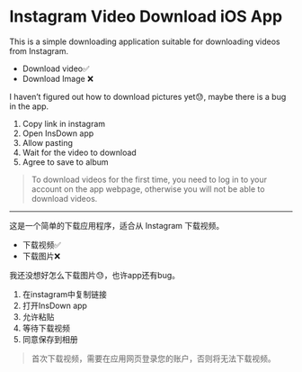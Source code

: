 # Instagram Video Download iOS App

This is a simple downloading application suitable for downloading videos from Instagram.

- Download video✅
- Download Image ❌

I haven’t figured out how to download pictures yet😓, maybe there is a bug in the app.

1. Copy link in instagram
2. Open InsDown app
3. Allow pasting
4. Wait for the video to download
5. Agree to save to album

> To download videos for the first time, you need to log in to your account on the app webpage, otherwise you will not be able to download videos.

----------

这是一个简单的下载应用程序，适合从 Instagram 下载视频。

- 下载视频✅
- 下载图片❌

我还没想好怎么下载图片😓，也许app还有bug。

1. 在instagram中复制链接
2. 打开InsDown app
3. 允许粘贴
4. 等待下载视频
5. 同意保存到相册

> 首次下载视频，需要在应用网页登录您的账户，否则将无法下载视频。
